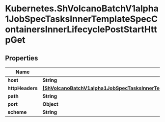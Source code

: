 # Kubernetes.ShVolcanoBatchV1alpha1JobSpecTasksInnerTemplateSpecContainersInnerLifecyclePostStartHttpGet

## Properties

Name | Type | Description | Notes
------------ | ------------- | ------------- | -------------
**host** | **String** |  | [optional] 
**httpHeaders** | [**[ShVolcanoBatchV1alpha1JobSpecTasksInnerTemplateSpecContainersInnerLifecyclePostStartHttpGetHttpHeadersInner]**](ShVolcanoBatchV1alpha1JobSpecTasksInnerTemplateSpecContainersInnerLifecyclePostStartHttpGetHttpHeadersInner.md) |  | [optional] 
**path** | **String** |  | [optional] 
**port** | **Object** |  | 
**scheme** | **String** |  | [optional] 


